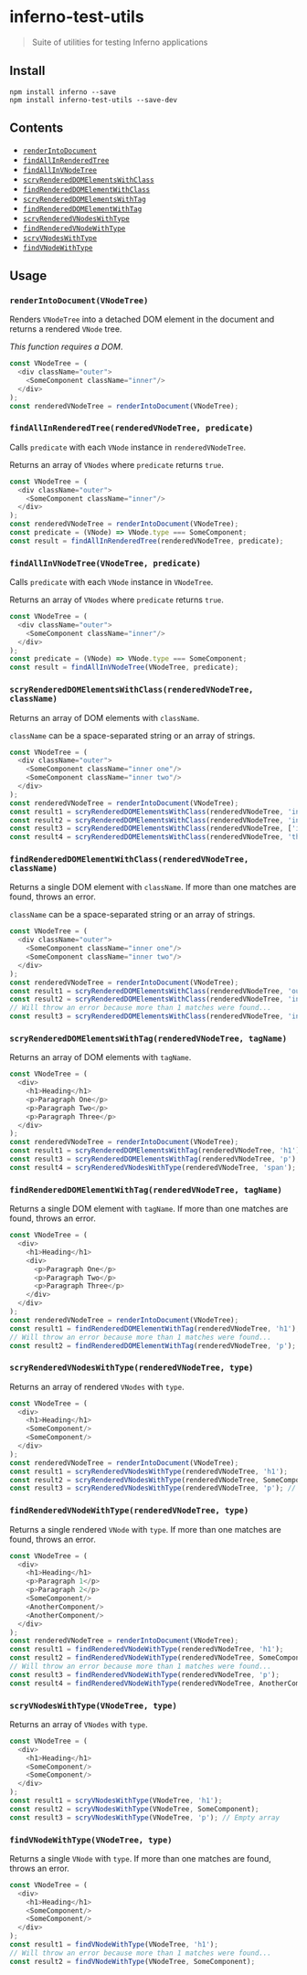 # inferno-test-utils

> Suite of utilities for testing Inferno applications

## Install

```
npm install inferno --save
npm install inferno-test-utils --save-dev
```

## Contents

* [`renderIntoDocument`](#renderIntoDocument)
* [`findAllInRenderedTree`](#findAllInRenderedTree)
* [`findAllInVNodeTree`](#findAllInVNodeTree)
* [`scryRenderedDOMElementsWithClass`](#scryRenderedDOMElementsWithClass)
* [`findRenderedDOMElementWithClass`](#findRenderedDOMElementWithClass)
* [`scryRenderedDOMElementsWithTag`](#scryRenderedDOMElementsWithTag)
* [`findRenderedDOMElementWithTag`](#findRenderedDOMElementWithTag)
* [`scryRenderedVNodesWithType`](#scryRenderedVNodesWithType)
* [`findRenderedVNodeWithType`](#findRenderedVNodeWithType)
* [`scryVNodesWithType`](#scryVNodesWithType)
* [`findVNodeWithType`](#findVNodeWithType)

## Usage

### `renderIntoDocument(VNodeTree)`

Renders `VNodeTree` into a detached DOM element in the document and returns a rendered `VNode` tree.

_This function requires a DOM_.

```js
const VNodeTree = (
  <div className="outer">
    <SomeComponent className="inner"/>
  </div>
);
const renderedVNodeTree = renderIntoDocument(VNodeTree);
```

### `findAllInRenderedTree(renderedVNodeTree, predicate)`

Calls `predicate` with each `VNode` instance in `renderedVNodeTree`. 

Returns an array of `VNodes` where `predicate` returns `true`.

```js
const VNodeTree = (
  <div className="outer">
    <SomeComponent className="inner"/>
  </div>
);
const renderedVNodeTree = renderIntoDocument(VNodeTree);
const predicate = (VNode) => VNode.type === SomeComponent;
const result = findAllInRenderedTree(renderedVNodeTree, predicate);
```

### `findAllInVNodeTree(VNodeTree, predicate)`

Calls `predicate` with each `VNode` instance in `VNodeTree`. 

Returns an array of `VNodes` where `predicate` returns `true`.

```js
const VNodeTree = (
  <div className="outer">
    <SomeComponent className="inner"/>
  </div>
);
const predicate = (VNode) => VNode.type === SomeComponent;
const result = findAllInVNodeTree(VNodeTree, predicate);
```

### `scryRenderedDOMElementsWithClass(renderedVNodeTree, className)`

Returns an array of DOM elements with `className`.

`className` can be a space-separated string or an array of strings.

```js
const VNodeTree = (
  <div className="outer">
    <SomeComponent className="inner one"/>
    <SomeComponent className="inner two"/>
  </div>
);
const renderedVNodeTree = renderIntoDocument(VNodeTree);
const result1 = scryRenderedDOMElementsWithClass(renderedVNodeTree, 'inner');
const result2 = scryRenderedDOMElementsWithClass(renderedVNodeTree, 'inner one');
const result3 = scryRenderedDOMElementsWithClass(renderedVNodeTree, ['inner', 'two']);
const result4 = scryRenderedDOMElementsWithClass(renderedVNodeTree, 'three'); // Empty array
```

### `findRenderedDOMElementWithClass(renderedVNodeTree, className)`

Returns a single DOM element with `className`. If more than one matches are found, throws an error.

`className` can be a space-separated string or an array of strings.

```js
const VNodeTree = (
  <div className="outer">
    <SomeComponent className="inner one"/>
    <SomeComponent className="inner two"/>
  </div>
);
const renderedVNodeTree = renderIntoDocument(VNodeTree);
const result1 = scryRenderedDOMElementsWithClass(renderedVNodeTree, 'outer');
const result2 = scryRenderedDOMElementsWithClass(renderedVNodeTree, 'inner one');
// Will throw an error because more than 1 matches were found...
const result3 = scryRenderedDOMElementsWithClass(renderedVNodeTree, 'inner');
```

### `scryRenderedDOMElementsWithTag(renderedVNodeTree, tagName)`

Returns an array of DOM elements with `tagName`.

```js
const VNodeTree = (
  <div>
    <h1>Heading</h1>
    <p>Paragraph One</p>
    <p>Paragraph Two</p>
    <p>Paragraph Three</p>
  </div>
);
const renderedVNodeTree = renderIntoDocument(VNodeTree);
const result1 = scryRenderedDOMElementsWithTag(renderedVNodeTree, 'h1');
const result3 = scryRenderedDOMElementsWithTag(renderedVNodeTree, 'p');
const result4 = scryRenderedVNodesWithType(renderedVNodeTree, 'span'); // Empty array
```

### `findRenderedDOMElementWithTag(renderedVNodeTree, tagName)`

Returns a single DOM element with `tagName`. If more than one matches are found, throws an error.

```js
const VNodeTree = (
  <div>
    <h1>Heading</h1>
    <div>
      <p>Paragraph One</p>
      <p>Paragraph Two</p>
      <p>Paragraph Three</p>
    </div>
  </div>
);
const renderedVNodeTree = renderIntoDocument(VNodeTree);
const result1 = findRenderedDOMElementWithTag(renderedVNodeTree, 'h1');
// Will throw an error because more than 1 matches were found...
const result2 = findRenderedDOMElementWithTag(renderedVNodeTree, 'p');
```

### `scryRenderedVNodesWithType(renderedVNodeTree, type)`

Returns an array of rendered `VNodes` with `type`.

```js
const VNodeTree = (
  <div>
    <h1>Heading</h1>
    <SomeComponent/>
    <SomeComponent/>
  </div>
);
const renderedVNodeTree = renderIntoDocument(VNodeTree);
const result1 = scryRenderedVNodesWithType(renderedVNodeTree, 'h1');
const result2 = scryRenderedVNodesWithType(renderedVNodeTree, SomeComponent);
const result3 = scryRenderedVNodesWithType(renderedVNodeTree, 'p'); // Empty array
```

### `findRenderedVNodeWithType(renderedVNodeTree, type)`

Returns a single rendered `VNode` with `type`. If more than one matches are found, throws an error.

```js
const VNodeTree = (
  <div>
    <h1>Heading</h1>
    <p>Paragraph 1</p>
    <p>Paragraph 2</p>
    <SomeComponent/>
    <AnotherComponent/>
    <AnotherComponent/>
  </div>
);
const renderedVNodeTree = renderIntoDocument(VNodeTree);
const result1 = findRenderedVNodeWithType(renderedVNodeTree, 'h1');
const result2 = findRenderedVNodeWithType(renderedVNodeTree, SomeComponent);
// Will throw an error because more than 1 matches were found...
const result3 = findRenderedVNodeWithType(renderedVNodeTree, 'p');
const result4 = findRenderedVNodeWithType(renderedVNodeTree, AnotherComponent);
```

### `scryVNodesWithType(VNodeTree, type)`

Returns an array of `VNodes` with `type`.

```js
const VNodeTree = (
  <div>
    <h1>Heading</h1>
    <SomeComponent/>
    <SomeComponent/>
  </div>
);
const result1 = scryVNodesWithType(VNodeTree, 'h1');
const result2 = scryVNodesWithType(VNodeTree, SomeComponent);
const result3 = scryVNodesWithType(VNodeTree, 'p'); // Empty array
```

### `findVNodeWithType(VNodeTree, type)`

Returns a single `VNode` with `type`. If more than one matches are found, throws an error.

```js
const VNodeTree = (
  <div>
    <h1>Heading</h1>
    <SomeComponent/>
    <SomeComponent/>
  </div>
);
const result1 = findVNodeWithType(VNodeTree, 'h1');
// Will throw an error because more than 1 matches were found...
const result2 = findVNodeWithType(VNodeTree, SomeComponent);
```
